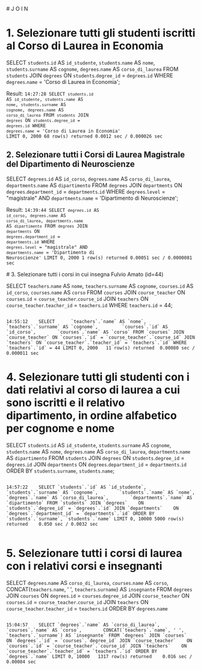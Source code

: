 # J O I N 

# 1. Selezionare tutti gli studenti iscritti al Corso di Laurea in Economia

SELECT `students`.`id` AS `id_studente`,
       `students`.`name` AS `nome`,
       `students`.`surname` AS `cognome`,
		`degrees`.`name` AS `corso_di_laurea`
FROM `students`
JOIN `degrees` ON `students`.`degree_id` = `degrees`.`id`
WHERE `degrees`.`name` = 'Corso di Laurea in Economia';

Result: 
<code>14:27:28	SELECT `students`.`id` AS `id_studente`,        `students`.`name` AS `nome`,        `students`.`surname` AS `cognome`,   `degrees`.`name` AS `corso_di_laurea` FROM `students` JOIN `degrees` ON `students`.`degree_id` = `degrees`.`id` WHERE `degrees`.`name` = 'Corso di Laurea in Economia' LIMIT 0, 2000	68 row(s) returned	0.0012 sec / 0.000026 sec
</code>

## 2. Selezionare tutti i Corsi di Laurea Magistrale del Dipartimento di Neuroscienze

SELECT `degrees`.`id` AS `id_corso`,
       `degrees`.`name` AS `corso_di_laurea`,
       `departments`.`name` AS `dipartimento`
FROM `degrees`
JOIN `departments` 
  ON `degrees`.`department_id` = `departments`.`id`
WHERE `degrees`.`level` = "magistrale"
  AND `departments`.`name` = 'Dipartimento di Neuroscienze';

  Result: 
<code>14:39:44	SELECT `degrees`.`id` AS `id_corso`,        `degrees`.`name` AS `corso_di_laurea`,        `departments`.`name` AS `dipartimento` FROM `degrees` JOIN `departments`    ON `degrees`.`department_id` = `departments`.`id` WHERE `degrees`.`level` = "magistrale"   AND `departments`.`name` = 'Dipartimento di Neuroscienze' LIMIT 0, 2000	1 row(s) returned	0.00051 sec / 0.0000081 sec
</code>

# 3. Selezionare tutti i corsi in cui insegna Fulvio Amato (id=44)

SELECT 
	   `teachers`.`name` AS `nome`,
       `teachers`.`surname` AS `cognome`, 
       `courses`.`id` AS `id_corso`,
       `courses`.`name` AS `corso`
FROM `courses`
JOIN `course_teacher` ON `courses`.`id` = `course_teacher`.`course_id`
JOIN `teachers` ON `course_teacher`.`teacher_id` = `teachers`.`id`
WHERE `teachers`.`id` = 44;

<code>
14:55:12	SELECT      `teachers`.`name` AS `nome`,        `teachers`.`surname` AS `cognome`,         `courses`.`id` AS `id_corso`,        `courses`.`name` AS `corso` FROM `courses` JOIN `course_teacher` ON `courses`.`id` = `course_teacher`.`course_id` JOIN `teachers` ON `course_teacher`.`teacher_id` = `teachers`.`id` WHERE `teachers`.`id` = 44 LIMIT 0, 2000	11 row(s) returned	0.00080 sec / 0.000011 sec
</code>

# 4. Selezionare tutti gli studenti con i dati relativi al corso di laurea a cui sono iscritti e il relativo dipartimento, in ordine alfabetico per cognome e nome

SELECT `students`.`id` AS `id_studente`,
       `students`.`surname` AS `cognome`,
       `students`.`name` AS `nome`,
       `degrees`.`name` AS `corso_di_laurea`,
       `departments`.`name` AS `dipartimento`
FROM `students`
JOIN `degrees` 
  ON `students`.`degree_id` = `degrees`.`id`
JOIN `departments` 
  ON `degrees`.`department_id` = `departments`.`id`
ORDER BY `students`.`surname`, `students`.`name`;

<code>
14:57:22	SELECT `students`.`id` AS `id_studente`,        `students`.`surname` AS `cognome`,        `students`.`name` AS `nome`,        `degrees`.`name` AS `corso_di_laurea`,        `departments`.`name` AS `dipartimento` FROM `students` JOIN `degrees`    ON `students`.`degree_id` = `degrees`.`id` JOIN `departments`    ON `degrees`.`department_id` = `departments`.`id` ORDER BY `students`.`surname`, `students`.`name` LIMIT 0, 10000	5000 row(s) returned	0.050 sec / 0.0032 sec

</code>

# 5. Selezionare tutti i corsi di laurea con i relativi corsi e insegnanti

SELECT `degrees`.`name` AS `corso_di_laurea`,
       `courses`.`name` AS `corso`,
       CONCAT(`teachers`.`name`, ' ', `teachers`.`surname`) AS `insegnante`
FROM `degrees`
JOIN `courses` 
  ON `degrees`.`id` = `courses`.`degree_id`
JOIN `course_teacher` 
  ON `courses`.`id` = `course_teacher`.`course_id`
JOIN `teachers` 
  ON `course_teacher`.`teacher_id` = `teachers`.`id`
ORDER BY `degrees`.`name`

<code>
15:04:57	SELECT `degrees`.`name` AS `corso_di_laurea`,        `courses`.`name` AS `corso`,        CONCAT(`teachers`.`name`, ' ', `teachers`.`surname`) AS `insegnante` FROM `degrees` JOIN `courses`    ON `degrees`.`id` = `courses`.`degree_id` JOIN `course_teacher`    ON `courses`.`id` = `course_teacher`.`course_id` JOIN `teachers`    ON `course_teacher`.`teacher_id` = `teachers`.`id` ORDER BY `degrees`.`name` LIMIT 0, 10000	1317 row(s) returned	0.016 sec / 0.00084 sec

</code>
